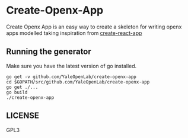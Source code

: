 # Create-Openx-App

Create Openx App is an easy way to create a skeleton for writing openx apps modelled taking inspiration from [create-react-app](https://github.com/facebook/create-react-app)

## Running the generator

Make sure you have the latest version of go installed.

```
go get -v github.com/YaleOpenLab/create-openx-app
cd $GOPATH/src/github.com/YaleOpenLab/create-openx-app
go get ./...
go build
./create-openx-app
```

## LICENSE

GPL3
